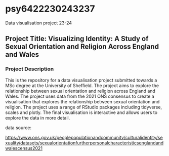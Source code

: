 # psy6422230243237
 Data visualisation project 23-24

## Project Title: Visualizing Identity: A Study of Sexual Orientation and Religion Across England and Wales

### Project Description 

This is the repository for a data visualisation project submitted towards a MSc degree at the University of Sheffield. The project aims to explore the relationship between sexual orientation and religion across England and Wales. The project uses data from the 2021 ONS consensus to create a visualisation that explores the relationship between sexual orientation and religion. The project uses a range of RStudio packages including tidyverse, scales and plotly. The final visualisation is interactive and allows users to explore the data in more detail.


data source: 

https://www.ons.gov.uk/peoplepopulationandcommunity/culturalidentity/sexuality/datasets/sexualorientationfurtherpersonalcharacteristicsenglandandwalescensus2021
